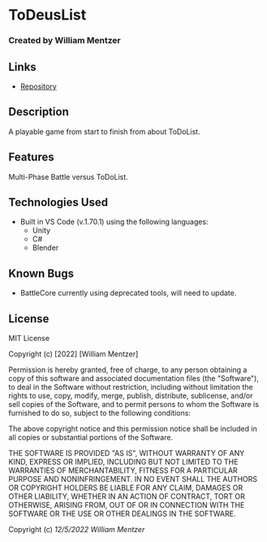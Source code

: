 # ToDeusList

### Created by William Mentzer

<a href="https://www.youtube.com/watch?v=qn-6uOaBo1Y" title="ToDeusList"></a>

## Links

* [Repository](https://github.com/WiiliamMentzer/ToDeusList-GOTY)

## Description
  A playable game from start to finish from about ToDoList.


## Features
  Multi-Phase Battle versus ToDoList.

## Technologies Used

* Built in VS Code (v.1.70.1) using the following languages:
	* Unity
	* C#
  * Blender

## Known Bugs

* BattleCore currently using deprecated tools, will need to update.

## License

MIT License

Copyright (c) [2022] [William Mentzer]

Permission is hereby granted, free of charge, to any person obtaining a copy
of this software and associated documentation files (the "Software"), to deal
in the Software without restriction, including without limitation the rights
to use, copy, modify, merge, publish, distribute, sublicense, and/or sell
copies of the Software, and to permit persons to whom the Software is
furnished to do so, subject to the following conditions:

The above copyright notice and this permission notice shall be included in all
copies or substantial portions of the Software.

THE SOFTWARE IS PROVIDED "AS IS", WITHOUT WARRANTY OF ANY KIND, EXPRESS OR
IMPLIED, INCLUDING BUT NOT LIMITED TO THE WARRANTIES OF MERCHANTABILITY,
FITNESS FOR A PARTICULAR PURPOSE AND NONINFRINGEMENT. IN NO EVENT SHALL THE
AUTHORS OR COPYRIGHT HOLDERS BE LIABLE FOR ANY CLAIM, DAMAGES OR OTHER
LIABILITY, WHETHER IN AN ACTION OF CONTRACT, TORT OR OTHERWISE, ARISING FROM,
OUT OF OR IN CONNECTION WITH THE SOFTWARE OR THE USE OR OTHER DEALINGS IN THE
SOFTWARE.

Copyright (c) _12/5/2022_ _William Mentzer_